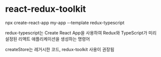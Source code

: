 # react-redux-toolkit

npx create-react-app my-app --template redux-typescript

redux-typescript는 Create React App을 사용하여 Redux와 TypeScript가 미리 설정된 리액트 애플리케이션을 생성하는 명령어

createStore는 레거시한 코드, redux-toolkit 사용이 권장됨
